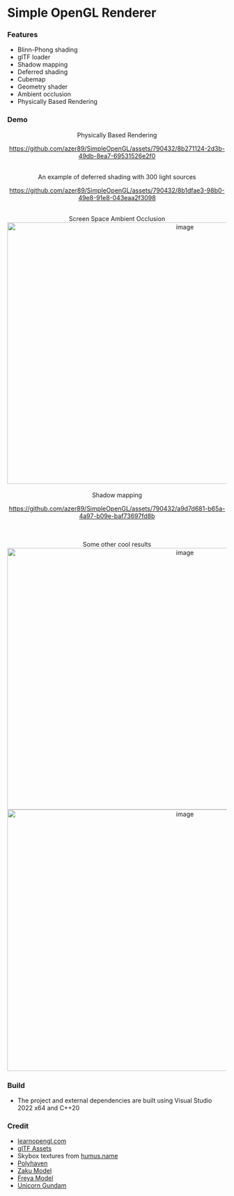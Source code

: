 # Simple OpenGL Renderer

### Features
* Blinn-Phong shading
* glTF loader
* Shadow mapping
* Deferred shading
* Cubemap
* Geometry shader
* Ambient occlusion
* Physically Based Rendering

### Demo
<div align="center">
Physically Based Rendering
<br/>


https://github.com/azer89/SimpleOpenGL/assets/790432/8b271124-2d3b-49db-8ea7-69531526e2f0




<br/>
An example of deferred shading with 300 light sources

https://github.com/azer89/SimpleOpenGL/assets/790432/8b1dfae3-98b0-49e8-91e8-043eaa2f3098

<br/>
Screen Space Ambient Occlusion

<img width="800" height="600" alt="image" src="https://github.com/azer89/SimpleOpenGL/assets/790432/a5a9ae9e-a544-469c-b159-90a3bd94ca25">



<br/>
<br/>
Shadow mapping

https://github.com/azer89/SimpleOpenGL/assets/790432/a9d7d681-b65a-4a97-b09e-baf73697fd8b


<br/>
<br/>
Some other cool results

<br/>
<img width="800" height="600" alt="image" src="https://github.com/azer89/SimpleOpenGL/assets/790432/9d3efcf9-bea8-4562-a200-db6ace329e85">

<img width="800" height="600" alt="image" src="https://github.com/azer89/SimpleOpenGL/assets/790432/bab88bd1-6a79-4218-b553-32599bed920b">

<!--<img width="400" height="300" alt="PBR" src="https://github.com/azer89/SimpleOpenGL/assets/790432/d4c44a9b-ee31-40cb-94ec-15010058768d">

<img width="400" height="300" alt="PBR" src="https://github.com/azer89/SimpleOpenGL/assets/790432/d9b9ea15-20c3-46c1-8169-9a4599501179">

<img width="400" height="300" alt="PBR" src="https://github.com/azer89/SimpleOpenGL/assets/790432/2205127f-b56c-4b49-a4d9-ea9b1d1b7c52">

<img width="400" height="300" alt="Deferred Shading" src="https://github.com/azer89/SimpleOpenGL/assets/790432/1c01a0ad-c3c3-4374-bc8e-9bd71313e499">

<img width="400" height="300" alt="Skybox" src="https://github.com/azer89/SimpleOpenGL/assets/790432/ae47eeea-0464-442c-85f2-d3223554585a">-->



</div>

### Build
* The project and external dependencies are built using Visual Studio 2022 x64 and C++20

### Credit
* [learnopengl.com](https://learnopengl.com/)
* [glTF Assets](https://github.com/KhronosGroup/glTF-Sample-Assets)
* Skybox textures from [humus.name](https://www.humus.name/index.php?page=Textures)
* [Polyhaven](https://polyhaven.com/)
* [Zaku Model](https://sketchfab.com/3d-models/zaku-ii-730a08b171aa4ac0a43131752150acfb)
* [Freya Model](https://sketchfab.com/3d-models/freya-crescent-6d8eae57c17f4a81a23301ee0afda8cf)
* [Unicorn Gundam](https://sketchfab.com/3d-models/gundam-unicorn-1410ff9dd1c94807a00b8a0936170196)






